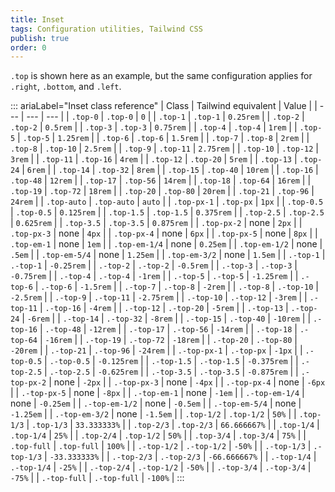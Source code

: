 ```yaml
---
title: Inset 
tags: Configuration utilities, Tailwind CSS
publish: true
order: 0
---
```




`.top` is shown here as an example, but the same configuration applies for `.right`, `.bottom`, and `.left`.

::: ariaLabel="Inset class reference"
| Class | Tailwind equivalent | Value |
| --- | --- | --- |
| `.top-0` | `.top-0` | `0` |
| `.top-1` | `.top-1` | `0.25rem` |
| `.top-2` | `.top-2` | `0.5rem` |
| `.top-3` | `.top-3` | `0.75rem` |
| `.top-4` | `.top-4` | `1rem` |
| `.top-5` | `.top-5` | `1.25rem` |
| `.top-6` | `.top-6` | `1.5rem` |
| `.top-7` | `.top-8` | `2rem` |
| `.top-8` | `.top-10` | `2.5rem` |
| `.top-9` | `.top-11` | `2.75rem` |
| `.top-10` | `.top-12` | `3rem` |
| `.top-11` | `.top-16` | `4rem` |
| `.top-12` | `.top-20` | `5rem` |
| `.top-13` | `.top-24` | `6rem` |
| `.top-14` | `.top-32` | `8rem` |
| `.top-15` | `.top-40` | `10rem` |
| `.top-16` | `.top-48` | `12rem` |
| `.top-17` | `.top-56` | `14rem` |
| `.top-18` | `.top-64` | `16rem` |
| `.top-19` | `.top-72` | `18rem` |
| `.top-20` | `.top-80` | `20rem` |
| `.top-21` | `.top-96` | `24rem` |
| `.top-auto` | `.top-auto` | `auto` |
| `.top-px-1` | `.top-px` | `1px` |
| `.top-0.5` | `.top-0.5` | `0.125rem` |
| `.top-1.5` | `.top-1.5` | `0.375rem` |
| `.top-2.5` | `.top-2.5` | `0.625rem` |
| `.top-3.5` | `.top-3.5` | `0.875rem` |
| `.top-px-2` | none | `2px` |
| `.top-px-3` | none | `4px` |
| `.top-px-4` | none | `6px` |
| `.top-px-5` | none | `8px` |
| `.top-em-1` | none | `1em` |
| `.top-em-1/4` | none | `0.25em` |
| `.top-em-1/2` | none | `.5em` |
| `.top-em-5/4` | none | `1.25em` |
| `.top-em-3/2` | none | `1.5em` |
| `.-top-1` | `.-top-1` | `-0.25rem` |
| `.-top-2` | `.-top-2` | `-0.5rem` |
| `.-top-3` | `.-top-3` | `-0.75rem` |
| `.-top-4` | `.-top-4` | `-1rem` |
| `.-top-5` | `.-top-5` | `-1.25rem` |
| `.-top-6` | `.-top-6` | `-1.5rem` |
| `.-top-7` | `.-top-8` | `-2rem` |
| `.-top-8` | `.-top-10` | `-2.5rem` |
| `.-top-9` | `.-top-11` | `-2.75rem` |
| `.-top-10` | `.-top-12` | `-3rem` |
| `.-top-11` | `.-top-16` | `-4rem` |
| `.-top-12` | `.-top-20` | `-5rem` |
| `.-top-13` | `.-top-24` | `-6rem` |
| `.-top-14` | `.-top-32` | `-8rem` |
| `.-top-15` | `.-top-40` | `-10rem` |
| `.-top-16` | `.-top-48` | `-12rem` |
| `.-top-17` | `.-top-56` | `-14rem` |
| `.-top-18` | `.-top-64` | `-16rem` |
| `.-top-19` | `.-top-72` | `-18rem` |
| `.-top-20` | `.-top-80` | `-20rem` |
| `.-top-21` | `.-top-96` | `-24rem` |
| `.-top-px-1` | `.-top-px` | `-1px` |
| `.-top-0.5` | `.-top-0.5` | `-0.125rem` |
| `.-top-1.5` | `.-top-1.5` | `-0.375rem` |
| `.-top-2.5` | `.-top-2.5` | `-0.625rem` |
| `.-top-3.5` | `.-top-3.5` | `-0.875rem` |
| `.-top-px-2` | none | `-2px` |
| `.-top-px-3` | none | `-4px` |
| `.-top-px-4` | none | `-6px` |
| `.-top-px-5` | none | `-8px` |
| `.-top-em-1` | none | `-1em` |
| `.-top-em-1/4` | none | `-0.25em` |
| `.-top-em-1/2` | none | `-0.5em` |
| `.-top-em-5/4` | none | `-1.25em` |
| `.-top-em-3/2` | none | `-1.5em` |
| `.top-1/2` | `.top-1/2` | `50%` |
| `.top-1/3` | `.top-1/3` | `33.333333%` |
| `.top-2/3` | `.top-2/3` | `66.666667%` |
| `.top-1/4` | `.top-1/4` | `25%` |
| `.top-2/4` | `.top-1/2` | `50%` |
| `.top-3/4` | `.top-3/4` | `75%` |
| `.top-full` | `.top-full` | `100%` |
| `.-top-1/2` | `.-top-1/2` | `-50%` |
| `.-top-1/3` | `.-top-1/3` | `-33.333333%` |
| `.-top-2/3` | `.-top-2/3` | `-66.666667%` |
| `.-top-1/4` | `.-top-1/4` | `-25%` |
| `.-top-2/4` | `.-top-1/2` | `-50%` |
| `.-top-3/4` | `.-top-3/4` | `-75%` |
| `.-top-full` | `.-top-full` | `-100%` |
:::


